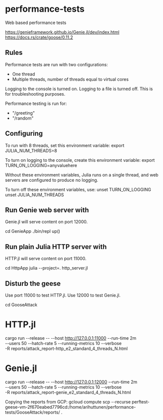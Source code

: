 # performance-tests
Web based performance tests

https://genieframework.github.io/Genie.jl/dev/index.html  
https://docs.rs/crate/goose/0.11.2

## Rules

Performance tests are run with two configurations: 
- One thread
- Multiple threads, number of threads equal to virtual cores

Logging to the console is turned on. Logging to a file is turned off.
This is for troubleshooting purposes.

Performance testing is run for:
- "/greeting"
- "/random"

## Configuring

To run with 8 threads, set this environment variable:
export JULIA_NUM_THREADS=8

To turn on logging to the console, create this environment variable:
export TURN_ON_LOGGING=anyvaluehere

Without these environment variables, Julia runs on a single thread, and web servers are configured to produce no logging.

To turn off these environment variables, use:
unset TURN_ON_LOGGING
unset JULIA_NUM_THREADS

## Run Genie web server with

Genie.jl will serve content on port 12000.

cd GenieApp
./bin/repl
up()

## Run plain Julia HTTP server with

HTTP.jl will serve content on port 11000.

cd HttpApp
julia --project=. http_server.jl

## Disturb the geese

Use port 11000 to test HTTP.jl. Use 12000 to test Genie.jl.

cd GooseAttack  

HTTP.jl
=======
cargo run --release -- --host http://127.0.0.1:11000 --run-time 2m \
--users 50 --hatch-rate 5 --running-metrics 10 --verbose \
-R reports/attack_report-http_e2_standard_4_threads_N.html

Genie.jl
========
cargo run --release -- --host http://127.0.0.1:12000 --run-time 2m \
--users 50 --hatch-rate 5 --running-metrics 10 --verbose \
-R reports/attack_report-genie_e2_standard_4_threads_N.html

Copying the reports from GCP:
gcloud compute scp --recurse  perftest-geese-vm-2f670eabed7796cd:/home/arihuttunen/performance-tests/GooseAttack/reports/ .
